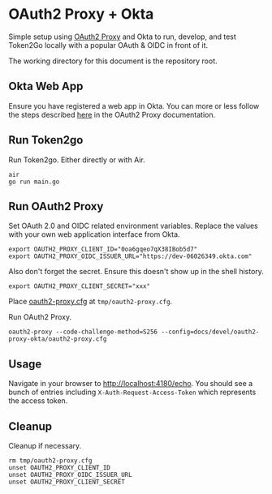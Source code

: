 # OAuth2 Proxy + Okta

Simple setup using [OAuth2 Proxy](https://github.com/oauth2-proxy/oauth2-proxy)
and Okta to run, develop, and test Token2Go locally with a popular OAuth & OIDC
in front of it.

The working directory for this document is the repository root.

## Okta Web App

Ensure you have registered a web app in Okta. You can more or less follow the
steps described
[here](https://oauth2-proxy.github.io/oauth2-proxy/docs/configuration/oauth_provider#okta---localhost)
in the OAuth2 Proxy documentation.

## Run Token2go

Run Token2go. Either directly or with Air.

```shell
air
go run main.go
```

## Run OAuth2 Proxy

Set OAuth 2.0 and OIDC related environment variables. Replace the values with
your own web application interface from Okta.

```shell
export OAUTH2_PROXY_CLIENT_ID="0oa6gqeo7qX38IBob5d7"
export OAUTH2_PROXY_OIDC_ISSUER_URL="https://dev-06026349.okta.com"
```

Also don't forget the secret. Ensure this doesn't show up in the shell history.

```shell
export OAUTH2_PROXY_CLIENT_SECRET="xxx"
```

Place [oauth2-proxy.cfg](oauth2-proxy.cfg) at `tmp/oauth2-proxy.cfg`.

Run OAuth2 Proxy.

```shell
oauth2-proxy --code-challenge-method=S256 --config=docs/devel/oauth2-proxy-okta/oauth2-proxy.cfg
```

## Usage

Navigate in your browser to
[http://localhost:4180/echo](http://localhost:4180/echo). You should see a bunch
of entries including `X-Auth-Request-Access-Token` which represents the access
token.

## Cleanup

Cleanup if necessary.

```shell
rm tmp/oauth2-proxy.cfg
unset OAUTH2_PROXY_CLIENT_ID
unset OAUTH2_PROXY_OIDC_ISSUER_URL
unset OAUTH2_PROXY_CLIENT_SECRET
```

